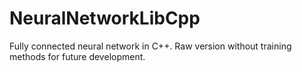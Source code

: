 # NeuralNetworkLibCpp
Fully connected neural network in C++. Raw version without training methods for future development.
